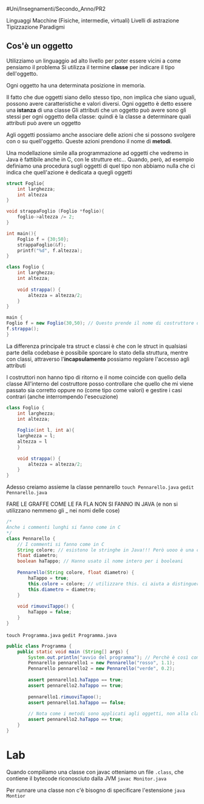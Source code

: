 #Uni/Insegnamenti/Secondo_Anno/PR2 

Linguaggi
Macchine (Fisiche, intermedie, virtuali)
Livelli di astrazione
Tipizzazione
Paradigmi

## Cos'è un oggetto
Utilizziamo un linguaggio ad alto livello per poter essere vicini a come pensiamo il problema
Si utilizza il termine **classe** per indicare il tipo dell'oggetto.

Ogni oggetto ha una determinata posizione in memoria.

Il fatto che due oggetti siano dello stesso tipo, non implica che siano uguali, possono avere caratteristiche e valori diversi.
Ogni oggetto è detto essere una **istanza** di una classe
Gli attributi che un oggetto può avere sono gli stessi per ogni oggetto della classe: quindi è la classe a determinare quali attributi può avere un oggetto

Agli oggetti possiamo anche associare delle azioni che si possono svolgere con o su quell'oggetto. Queste azioni prendono il nome di **metodi**.

Una modellazione simile alla programmazione ad oggetti che vedremo in Java è fattibile anche in C, con le strutture etc... Quando, però, ad esempio definiamo una procedura sugli oggetti di quel tipo non abbiamo nulla che ci indica che quell'azione è dedicata a quegli oggetti

```C
struct Foglio{
	int larghezza;
	int altezza
}

void strappaFoglio (Foglio *foglio){
	foglio->altezza /= 2;
}

int main(){
	Foglio f = {30;50};
	strappaFoglio(&f);
	printf("%d", f.altezza);
}
```
```Java
class Foglio {
	int larghezza;
	int altezza;
	
	void strappa() {
		altezza = altezza/2;
	}
}

main {
Foglio f = new Foglio(30,50); // Questo prende il nome di costruttore dell'oggetto
f.strappa();
} 
```

La differenza principale tra struct e classi è che con le struct in qualsiasi parte della codebase è possibile sporcare lo stato della struttura, mentre con classi, attraverso l'**incapsulamento** possiamo regolare l'accesso agli attributi

I costruttori non hanno tipo di ritorno e il nome coincide con quello della classe
All'interno del costruttore posso controllare che quello che mi viene passato sia corretto oppure no (come tipo come valori) e gestire i casi contrari (anche interrompendo l'esecuzione)

```Java
class Foglio {
	int larghezza;
	int altezza;
	
	Foglio(int l, int a){
	larghezza = l;
	altezza = l
	}
	
	void strappa() {
		altezza = altezza/2;
	}
}
```

Adesso creiamo assieme la classe pennarello
`touch Pennarello.java`
`gedit Pennarello.java`

FARE LE GRAFFE COME LE FA FLA NON SI FANNO IN JAVA (e non si utilizzano nemmeno gli _ nei nomi delle cose)
```Java
/*
Anche i commenti lunghi si fanno come in C
*/
class Pennarello {
	// I commenti si fanno come in C
	String colore; // esistono le stringhe in Java!!! Però uooo è una classe
	float diametro;
	boolean haTappo; // Hanno usato il nome intero per i booleani
	
	Pennarello(String colore, float diametro) {
		haTappo = true;
		this.colore = colore; // utilizzare this. ci aiuta a distinguere tra il parametro e l'attributo a cui stiamo assegnando il valore
		this.diametro = diametro;
	}
	
	void rimuoviTappo() {
		haTappo = false;
	}
}
```

`touch Programma.java`
`gedit Programma.java`

```Java
public class Programma {
	public static void main (String[] args) {
		System.out.println("avvio del programma"); // Perchè è così complicato il print...
		Pennarello pennarello1 = new Pennarello("rosso", 1.1);
		Pennarello pennarello2 = new Pennarello("verde", 0.2);
		
		assert pennarello1.haTappo == true;
		assert pennarello2.haTappo == true;
		
		pennarello1.rimuoviTapoo();
		assert pennarello1.haTappo == false;
		
		// Nota come i metodi sono applicati agli oggetti, non alla classe, quindi il pennarello 2 ha ancora il tappo
		assert pennarello2.haTappo == true;
	}
}

```

# Lab
Quando compiliamo una classe con javac otteniamo un file `.class`, che contiene il bytecode riconosciuto dalla JVM
`javac Monitor.java`

Per runnare una classe non c'è bisogno di specificare l'estensione
`java Montior`